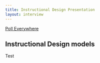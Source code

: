 ```yaml
---
title: Instructional Design Presentation
layout: interview
---
```

<p><a class="button" target="_blank" href="http://pollev.com/brockport">Poll Everywhere</a></p>

<section class="border: 3px solid #fcc726">
  <h2>Instructional Design models</h2>
  <p>Test</p>
</section>
